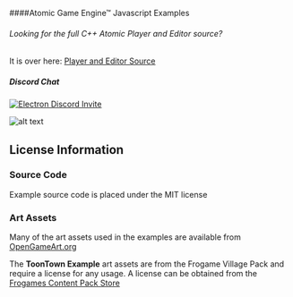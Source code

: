 ####Atomic Game Engine™ Javascript Examples

###### Looking for the full C++ Atomic Player and Editor source?

It is over here: <a href="https://github.com/joorjoor/AtomicGameEngine">Player and Editor Source</a>

##### Discord Chat

[![Electron Discord Invite](https://img.shields.io/discord/772690225776033853?label=Join)](https://discord.com/invite/rx9FDke5BP)

[WelcomeScreen]: https://github.com/joorjoor/AtomicExamples/wiki/images/WelcomeScreen.png

![alt text][WelcomeScreen]

## License Information

### Source Code

Example source code is placed under the MIT license

### Art Assets

Many of the art assets used in the examples are available from [OpenGameArt.org](http://opengameart.org)

The **ToonTown Example** art assets are from the Frogame Village Pack and require a license for any usage.  A license can be obtained from the [Frogames Content Pack Store](http://www.frogames.net/content-packs/frogames-village.html)


